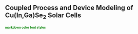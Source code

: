 ## Coupled Process and Device Modeling of Cu(In,Ga)Se<sub>2</sub> Solar Cells
<span style="color:green;font-weight:700;font-size:10px"> 
markdown color font styles
</span>
